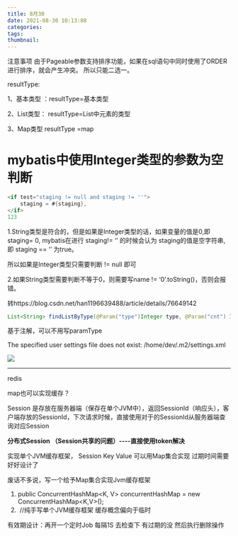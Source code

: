 ```yaml
---
title: 8月30
date: 2021-08-30 10:13:08
categories:
tags:
thumbnail:
---
```

注意事项
由于Pageable参数支持排序功能，如果在sql语句中同时使用了ORDER进行排序，就会产生冲突。
所以只能二选一。

resultType:

1、基本类型  ：resultType=基本类型

2、List类型：  resultType=List中元素的类型

3、Map类型   resultType =map



# mybatis中使用Integer类型的参数为空判断

```java
<if test="staging != null and staging != ''">
    staging = #{staging},
</if>
123
```

1.String类型是符合的，但是如果是Integer类型的话，如果变量的值是0,即 staging= 0, mybatis在进行 staging!= ‘’ 的时候会认为 staging的值是空字符串, 即 staging == ‘’ 为true。

所以如果是Integer类型只需要判断 != null 即可

2.如果String类型需要判断不等于0，则需要写name != ‘0’.toString()，否则会报错。

转https://blog.csdn.net/han1196639488/article/details/76649142



```java
List<String> findListByType(@Param("type")Integer type, @Param("cnt") Integer cnt);
```

基于注解，可以不用写paramType

The specified user settings file does not exist: /home/dev/.m2/settings.xml

![](https://tva1.sinaimg.cn/large/008i3skNgy1gtywphf6q0j61100aijtv02.jpg)





---

redis

map也可以实现缓存？

Session 是存放在服务器端（保存在单个JVM中），返回SessionId（响应头），客户端存放的SessionId，下次请求时候，直接使用对于的SessionId从服务器端查询对应Session

**分布式Session （Session共享的问题）----直接使用token解决**

实现单个JVM缓存框架， Session Key Value 可以用Map集合实现 过期时间需要好好设计了

废话不多说，写一个给予Map集合实现Jvm缓存框架

1. public ConcurrentHashMap<K, V> concurrentHashMap = new ConcurrentHashMap<K,V>();
2. ​    //纯手写单个JVM缓存框架 缓存概念偏向于临时

 有效期设计：再开一个定时Job 每隔1S 去检查下 有过期的没 然后执行删除操作
